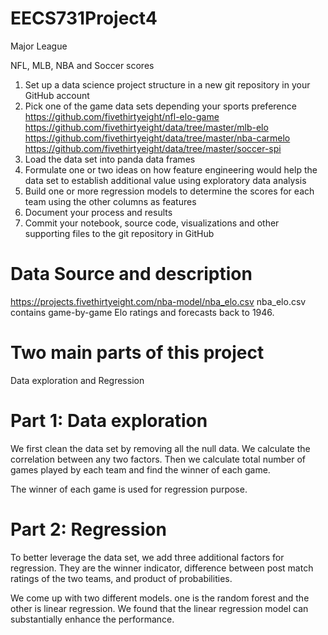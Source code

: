 # EECS731Project4
Major League 

NFL, MLB, NBA and Soccer scores
1. Set up a data science project structure in a new git repository in your GitHub account
2. Pick one of the game data sets depending your sports preference
https://github.com/fivethirtyeight/nfl-elo-game 
https://github.com/fivethirtyeight/data/tree/master/mlb-elo 
https://github.com/fivethirtyeight/data/tree/master/nba-carmelo 
https://github.com/fivethirtyeight/data/tree/master/soccer-spi 
3. Load the data set into panda data frames
4. Formulate one or two ideas on how feature engineering would help the data set to establish additional value using exploratory data analysis
5. Build one or more regression models to determine the scores for each team using the other columns as features
6. Document your process and results
7. Commit your notebook, source code, visualizations and other supporting files to the git repository in GitHub

# Data Source and description

https://projects.fivethirtyeight.com/nba-model/nba_elo.csv
nba_elo.csv contains game-by-game Elo ratings and forecasts back to 1946.

# Two main parts of this project

Data exploration and Regression

# Part 1: Data exploration

We first clean the data set by removing all the null data.
We calculate the correlation between any two factors.
Then we calculate total number of games played by each team and find the winner of each game.

The winner of each game is used for regression purpose.

# Part 2: Regression

To better leverage the data set,
we add three additional factors for regression. They are the winner indicator, difference between post match ratings of the two teams, and product of probabilities.

We come up with two different models. one is the random forest and the other is linear regression. We found that the linear regression model can substantially enhance the performance. 

